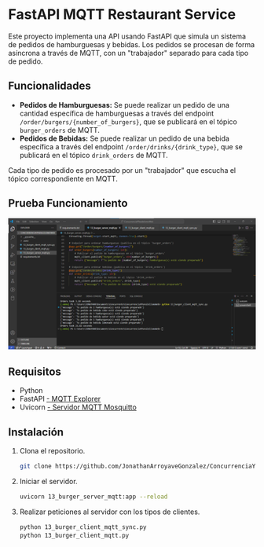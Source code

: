 # FastAPI MQTT Restaurant Service

Este proyecto implementa una API usando FastAPI que simula un sistema de pedidos de hamburguesas y bebidas. Los pedidos se procesan de forma asíncrona a través de MQTT, con un "trabajador" separado para cada tipo de pedido.

## Funcionalidades

- **Pedidos de Hamburguesas:** Se puede realizar un pedido de una cantidad específica de hamburguesas a través del endpoint `/order/burgers/{number_of_burgers}`, que se publicará en el tópico `burger_orders` de MQTT.
- **Pedidos de Bebidas:** Se puede realizar un pedido de una bebida específica a través del endpoint `/order/drinks/{drink_type}`, que se publicará en el tópico `drink_orders` de MQTT.

Cada tipo de pedido es procesado por un "trabajador" que escucha el tópico correspondiente en MQTT.

## Prueba Funcionamiento 
<img src="https://github.com/JonathanArroyaveGonzalez/ConcurrenciaYParalelismoWeb/blob/main/PruebaFuncionamiento.png?raw=true" alt="Prueba de funcionamiento" width="700px">

## Requisitos

- Python 
- FastAPI
[- MQTT Explorer](https://mqtt-explorer.com/)
- Uvicorn
[- Servidor MQTT Mosquitto ](https://mosquitto.org/download/)

## Instalación

1. Clona el repositorio.
   ```bash
   git clone https://github.com/JonathanArroyaveGonzalez/ConcurrenciaYParalelismoWeb.git
2. Iniciar el servidor.
   ```bash
   uvicorn 13_burger_server_mqtt:app --reload
3. Realizar peticiones al servidor con los tipos de clientes.
   ```bash
   python 13_burger_client_mqtt_sync.py
   python 13_burger_client_mqtt.py

